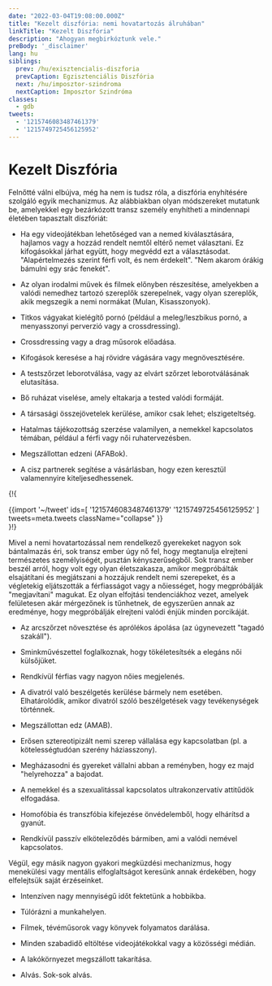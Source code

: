```yaml
---
date: "2022-03-04T19:08:00.000Z"
title: "Kezelt diszfória: nemi hovatartozás álruhában"
linkTitle: "Kezelt Diszfória"
description: "Ahogyan megbirkóztunk vele."
preBody: '_disclaimer'
lang: hu
siblings:
  prev: /hu/exisztencialis-diszforia
  prevCaption: Egzisztenciális Diszfória
  next: /hu/imposztor-szindroma
  nextCaption: Imposztor Szindróma
classes:
  - gdb
tweets:
  - '1215746083487461379'
  - '1215749725456125952'
---
```


# Kezelt Diszfória

Felnőtté válni elbújva, még ha nem is tudsz róla, a diszfória enyhítésére szolgáló egyik mechanizmus. Az alábbiakban olyan módszereket mutatunk be, amelyekkel egy bezárkózott transz személy enyhítheti a mindennapi életében tapasztalt diszfóriát:

- Ha egy videojátékban lehetőséged van a nemed kiválasztására, hajlamos vagy a hozzád rendelt nemtől eltérő nemet választani. Ez kifogásokkal járhat együtt, hogy megvédd ezt a választásodat. "Alapértelmezés szerint férfi volt, és nem érdekelt". "Nem akarom órákig bámulni egy srác fenekét".

- Az olyan irodalmi művek és filmek előnyben részesítése, amelyekben a valódi nemedhez tartozó szereplők szerepelnek, vagy olyan szereplők, akik megszegik a nemi normákat (Mulan, Kisasszonyok).

- Titkos vágyakat kielégítő pornó (például a meleg/leszbikus pornó, a menyasszonyi perverzió vagy a crossdressing).

- Crossdressing vagy a drag műsorok előadása.

- Kifogások keresése a haj rövidre vágására vagy megnövesztésére.

- A testszőrzet leborotválása, vagy az elvárt szőrzet leborotválásának elutasítása.

- Bő ruházat viselése, amely eltakarja a tested valódi formáját.

- A társasági összejövetelek kerülése, amikor csak lehet; elszigeteltség.

- Hatalmas tájékozottság szerzése valamilyen, a nemekkel kapcsolatos témában, például a férfi vagy női ruhatervezésben.

- Megszállottan edzeni (AFABok).

- A cisz partnerek segítése a vásárlásban, hogy ezen keresztül valamennyire kiteljesedhessenek.

{!{ <div class="gutter">{{import '~/tweet' ids=[
  '1215746083487461379'
  '1215749725456125952'
] tweets=meta.tweets className="collapse" }}</div> }!}

Mivel a nemi hovatartozással nem rendelkező gyerekeket nagyon sok bántalmazás éri, sok transz ember úgy nő fel, hogy megtanulja elrejteni természetes személyiségét, pusztán kényszerűségből. Sok transz ember beszél arról, hogy volt egy olyan életszakasza, amikor megpróbálták elsajátítani és megjátszani a hozzájuk rendelt nemi szerepeket, és a végletekig eljátszották a férfiasságot vagy a nőiességet, hogy megpróbálják "megjavítani" magukat. Ez olyan elfojtási tendenciákhoz vezet, amelyek felületesen akár mérgezőnek is tűnhetnek, de egyszerűen annak az eredménye, hogy megpróbálják elrejteni valódi énjük minden porcikáját.

- Az arcszőrzet növesztése és aprólékos ápolása (az úgynevezett "tagadó szakáll").

- Sminkművészettel foglalkoznak, hogy tökéletesítsék a elegáns női külsőjüket.

- Rendkívül férfias vagy nagyon nőies megjelenés.

- A divatról való beszélgetés kerülése bármely nem esetében. Elhatárolódik, amikor divatról szóló beszélgetések vagy tevékenységek történnek.

- Megszállottan edz (AMAB).

- Erősen sztereotipizált nemi szerep vállalása egy kapcsolatban (pl. a kötelességtudóan szerény háziasszony).

- Megházasodni és gyereket vállalni abban a reményben, hogy ez majd "helyrehozza" a bajodat.

- A nemekkel és a szexualitással kapcsolatos ultrakonzervatív attitűdök elfogadása.

- Homofóbia és transzfóbia kifejezése önvédelemből, hogy elhárítsd a gyanút.

- Rendkívül passzív elköteleződés bármiben, ami a valódi nemével kapcsolatos.


Végül, egy másik nagyon gyakori megküzdési mechanizmus, hogy menekülési vagy mentális elfoglaltságot keresünk annak érdekében, hogy elfelejtsük saját érzéseinket.

- Intenzíven nagy mennyiségű időt fektetünk a hobbikba.

- Túlórázni a munkahelyen.

- Filmek, tévéműsorok vagy könyvek folyamatos darálása.

- Minden szabadidő eltöltése videojátékokkal vagy a közösségi médián.

- A lakókörnyezet megszállott takarítása.

- Alvás. Sok-sok alvás.
